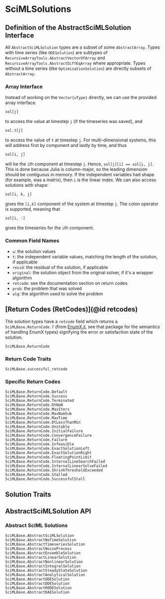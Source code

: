 # SciMLSolutions

## Definition of the AbstractSciMLSolution Interface

All `AbstractSciMLSolution` types are a subset of some `AbstractArray`. Types with time series
(like `ODESolution`) are subtypes of `RecursiveArrayTools.AbstractVectorOfArray` and
`RecursiveArrayTools.AbstractDiffEqArray` where appropriate. Types without a time series
(like `OptimizationSolution`) are directly subsets of `AbstractArray`.

### Array Interface

Instead of working on the `Vector{uType}` directly, we can use the provided
array interface.

```julia
sol[j]
```

to access the value at timestep `j` (if the timeseries was saved), and

```julia
sol.t[j]
```

to access the value of `t` at timestep `j`. For multi-dimensional systems, this
will address first by component and lastly by time, and thus

```julia
sol[i, j]
```

will be the `i`th component at timestep `j`. Hence, `sol[j][i] == sol[i, j]`. This is done because Julia is column-major, so the leading dimension should be contiguous in memory. If the independent variables had shape
(for example, was a matrix), then `i` is the linear index. We can also access
solutions with shape:

```julia
sol[i, k, j]
```

gives the `[i,k]` component of the system at timestep `j`. The colon operator is
supported, meaning that

```julia
sol[i, :]
```

gives the timeseries for the `i`th component.

### Common Field Names

  - `u`: the solution values
  - `t`: the independent variable values, matching the length of the solution, if applicable
  - `resid`: the residual of the solution, if applicable
  - `original`: the solution object from the original solver, if it's a wrapper algorithm
  - `retcode`: see the documentation section on return codes
  - `prob`: the problem that was solved
  - `alg`: the algorithm used to solve the problem

## [Return Codes (RetCodes)](@id retcodes)

The solution types have a `retcode` field which returns a `SciMLBase.ReturnCode.T`
(from [EnumX.jl](https://github.com/fredrikekre/EnumX.jl), see that package for the
semantics of handling EnumX types) signifying the error or satisfaction state of
the solution.

```@docs
SciMLBase.ReturnCode
```

### Return Code Traits

```@docs
SciMLBase.successful_retcode
```

### Specific Return Codes

```@docs
SciMLBase.ReturnCode.Default
SciMLBase.ReturnCode.Success
SciMLBase.ReturnCode.Terminated
SciMLBase.ReturnCode.DtNaN
SciMLBase.ReturnCode.MaxIters
SciMLBase.ReturnCode.MaxNumSub
SciMLBase.ReturnCode.MaxTime
SciMLBase.ReturnCode.DtLessThanMin
SciMLBase.ReturnCode.Unstable
SciMLBase.ReturnCode.InitialFailure
SciMLBase.ReturnCode.ConvergenceFailure
SciMLBase.ReturnCode.Failure
SciMLBase.ReturnCode.Infeasible
SciMLBase.ReturnCode.ExactSolutionLeft
SciMLBase.ReturnCode.ExactSolutionRight
SciMLBase.ReturnCode.FloatingPointLimit
SciMLBase.ReturnCode.InternalLineSearchFailed
SciMLBase.ReturnCode.InternalLinearSolveFailed
SciMLBase.ReturnCode.ShrinkThresholdExceeded
SciMLBase.ReturnCode.Stalled
SciMLBase.ReturnCode.SuccessfulStall
```

## Solution Traits

## AbstractSciMLSolution API

### Abstract SciML Solutions

```@docs
SciMLBase.AbstractSciMLSolution
SciMLBase.AbstractNoTimeSolution
SciMLBase.AbstractTimeseriesSolution
SciMLBase.AbstractNoiseProcess
SciMLBase.AbstractEnsembleSolution
SciMLBase.AbstractLinearSolution
SciMLBase.AbstractNonlinearSolution
SciMLBase.AbstractIntegralSolution
SciMLBase.AbstractSteadyStateSolution
SciMLBase.AbstractAnalyticalSolution
SciMLBase.AbstractODESolution
SciMLBase.AbstractDDESolution
SciMLBase.AbstractRODESolution
SciMLBase.AbstractDAESolution
```
